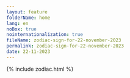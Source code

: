 ```yaml
---
layout: feature
folderName: home
lang: en
noBox: true
nointernationalization: true
fileName: zodiac-sign-for-22-november-2023
permalink: zodiac-sign-for-22-november-2023
date: 22-11-2023
---
```

{% include zodiac.html %}
